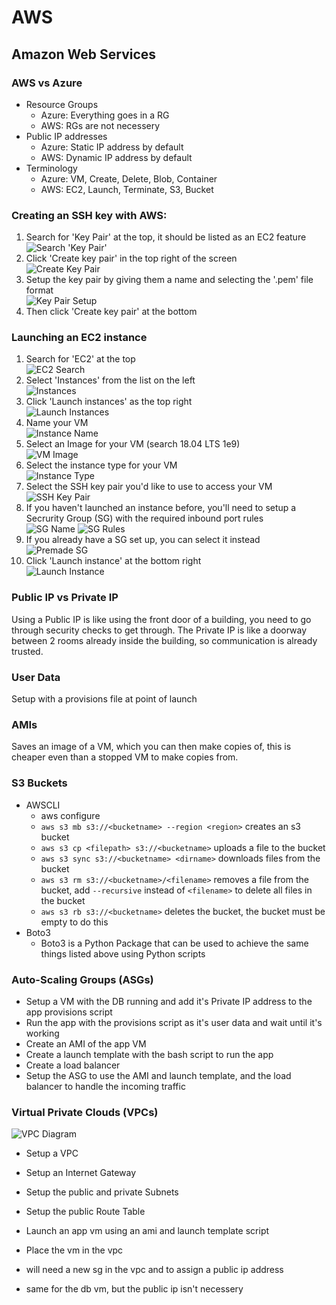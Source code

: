 # AWS
## Amazon Web Services

### AWS vs Azure

* Resource Groups
  * Azure: Everything goes in a RG
  * AWS: RGs are not necessery
* Public IP addresses
  * Azure: Static IP address by default
  * AWS: Dynamic IP address by default
* Terminology
  * Azure: VM, Create, Delete, Blob, Container
  * AWS: EC2, Launch, Terminate, S3, Bucket

### Creating an SSH key with AWS:

1. Search for 'Key Pair' at the top, it should be listed as an EC2 feature\
  ![Search 'Key Pair'](./screenshots/key_pairs.PNG)
2. Click 'Create key pair' in the top right of the screen\
  ![Create Key Pair](./screenshots/create_key_pair.PNG)
3. Setup the key pair by giving them a name and selecting the '.pem' file format\
  ![Key Pair Setup](./screenshots/setup_key_pair.PNG)
4. Then click 'Create key pair' at the bottom

### Launching an EC2 instance

1. Search for 'EC2' at the top\
   ![EC2 Search](./screenshots/EC2_search.PNG)
2. Select 'Instances' from the list on the left\
   ![Instances](./screenshots/instances.PNG)
3. Click 'Launch instances' as the top right\
   ![Launch Instances](./screenshots/launch_instances.PNG)
4. Name your VM\
   ![Instance Name](./screenshots/name_vm.PNG)
5. Select an Image for your VM (search 18.04 LTS 1e9)\
   ![VM Image](./screenshots/image_select.PNG)
6. Select the instance type for your VM\
   ![Instance Type](./screenshots/instance_type.PNG)
7. Select the SSH key pair you'd like to use to access your VM\
   ![SSH Key Pair](./screenshots/key_pair_select.PNG)
8. If you haven't launched an instance before, you'll need to setup a Secrurity Group (SG) with the required inbound port rules\
   ![SG Name](./screenshots/nsg_name.PNG)
   ![SG Rules](./screenshots/nsg_rules.PNG)
9. If you already have a SG set up, you can select it instead\
    ![Premade SG](./screenshots/nsg_premade.PNG)
10. Click 'Launch instance' at the bottom right\
    ![Launch Instance](./screenshots/launch_instance.PNG)

### Public IP vs Private IP

Using a Public IP is like using the front door of a building, you need to go through security checks to get through.
The Private IP is like a doorway between 2 rooms already inside the building, so communication is already trusted.

### User Data

Setup with a provisions file at point of launch

### AMIs

Saves an image of a VM, which you can then make copies of, this is cheaper even than a stopped VM to make copies from.

### S3 Buckets

* AWSCLI
  * aws configure
  * `aws s3 mb s3://<bucketname> --region <region>` creates an s3 bucket
  * `aws s3 cp <filepath> s3://<bucketname>` uploads a file to the bucket
  * `aws s3 sync s3://<bucketname> <dirname>` downloads files from the bucket
  * `aws s3 rm s3://<bucketname>/<filename>` removes a file from the bucket, add `--recursive` instead of `<filename>` to delete all files in the bucket
  * `aws s3 rb s3://<bucketname>` deletes the bucket, the bucket must be empty to do this
* Boto3
  * Boto3 is a Python Package that can be used to achieve the same things listed above using Python scripts

### Auto-Scaling Groups (ASGs)

* Setup a VM with the DB running and add it's Private IP address to the app provisions script
* Run the app with the provisions script as it's user data and wait until it's working
* Create an AMI of the app VM
* Create a launch template with the bash script to run the app
* Create a load balancer
* Setup the ASG to use the AMI and launch template, and the load balancer to handle the incoming traffic

### Virtual Private Clouds (VPCs)

![VPC Diagram](./screenshots/My_VPC_diagram.png)

* Setup a VPC
* Setup an Internet Gateway
* Setup the public and private Subnets
* Setup the public Route Table

* Launch an app vm using an ami and launch template script
* Place the vm in the vpc
* will need a new sg in the vpc and to assign a public ip address

* same for the db vm, but the public ip isn't necessery